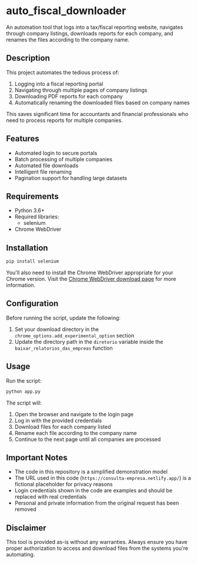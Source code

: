 # auto_fiscal_downloader

An automation tool that logs into a tax/fiscal reporting website, navigates through company listings, downloads reports for each company, and renames the files according to the company name.

## Description

This project automates the tedious process of:
1. Logging into a fiscal reporting portal
2. Navigating through multiple pages of company listings
3. Downloading PDF reports for each company
4. Automatically renaming the downloaded files based on company names

This saves significant time for accountants and financial professionals who need to process reports for multiple companies.

## Features

- Automated login to secure portals
- Batch processing of multiple companies
- Automated file downloads
- Intelligent file renaming
- Pagination support for handling large datasets

## Requirements

- Python 3.6+
- Required libraries:
  - selenium
- Chrome WebDriver

## Installation

```bash
pip install selenium
```

You'll also need to install the Chrome WebDriver appropriate for your Chrome version. Visit the [Chrome WebDriver download page](https://chromedriver.chromium.org/downloads) for more information.

## Configuration

Before running the script, update the following:

1. Set your download directory in the `chrome_options.add_experimental_option` section
2. Update the directory path in the `diretorio` variable inside the `baixar_relatorios_das_empreas` function

## Usage

Run the script:

```bash
python app.py
```

The script will:
1. Open the browser and navigate to the login page
2. Log in with the provided credentials
3. Download files for each company listed
4. Rename each file according to the company name
5. Continue to the next page until all companies are processed

## Important Notes

- The code in this repository is a simplified demonstration model
- The URL used in this code (`https://consulta-empresa.netlify.app/`) is a fictional placeholder for privacy reasons
- Login credentials shown in the code are examples and should be replaced with real credentials
- Personal and private information from the original request has been removed


## Disclaimer

This tool is provided as-is without any warranties. Always ensure you have proper authorization to access and download files from the systems you're automating.
